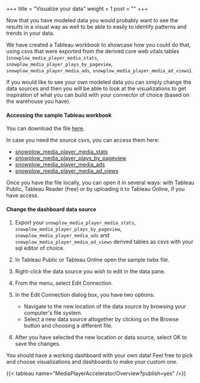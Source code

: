 +++
title = "Visualize your data"
weight = 1
post = ""
+++

Now that you have modeled data you would probably want to see the results in a visual way as well to be able to easily to identify patterns and trends in your data.

We have created a Tableau workbook to showcase how you could do that, using csvs that were exported from the derived core web vitals tables (`snowplow_media_player_media_stats`, `snowplow_media_player_plays_by_pageview`, `snowplow_media_player_media_ads`, `snowplow_media_player_media_ad_views`).

If you would like to see your own modeled data you can simply change the data sources and then you will be able to look at the visualizations to get inspiration of what you can build with your connector of choice (based on the warehouse you have).

#### Accessing the sample Tableau workbook

You can download the file [here](https://snowplow-demo-datasets.s3.eu-central-1.amazonaws.com/media_player/snowplow_media_player_tableau_demo.twbx).

In case you need the source csvs, you can access them here:
* [snowplow_media_player_media_stats](https://snowplow-demo-datasets.s3.eu-central-1.amazonaws.com/media_player/snowplow_media_player_media_stats.csv)
* [snowplow_media_player_plays_by_pageview](https://snowplow-demo-datasets.s3.eu-central-1.amazonaws.com/media_player/snowplow_media_player_plays_by_pageview.csv)
* [snowplow_media_player_media_ads](https://snowplow-demo-datasets.s3.eu-central-1.amazonaws.com/media_player/snowplow_media_player_media_ads.csv)
* [snowplow_media_player_media_ad_views](https://snowplow-demo-datasets.s3.eu-central-1.amazonaws.com/media_player/snowplow_media_player_media_ad_views.csv)

Once you have the file locally, you can open it in several ways: with Tableau Public, Tableau Reader (free) or by uploading it to Tableau Online, if you have access.

#### Change the dashboard data source

1. Export your `snowplow_media_player_media_stats`, `snowplow_media_player_plays_by_pageview`, `snowplow_media_player_media_ads` and `snowplow_media_player_media_ad_views` derived tables as csvs with your sql editor of choice.

2. In Tableau Public or Tableau Online open the sample twbx file.
3. Right-click the data source you wish to edit in the data pane.
4. From the menu, select Edit Connection.
5. In the Edit Connection dialog box, you have two options:
    - Navigate to the new location of the data source by browsing your computer's file system.
    - Select a new data source altogether by clicking on the Browse button and choosing a different file.
6. After you have selected the new location or data source, select OK to save the changes.

You should have a working dashboard with your own data! Feel free to pick and choose visualizations and dashboards to make your custom one.

{{< tableau name="MediaPlayerAccelerator/Overview?publish=yes" />}}
